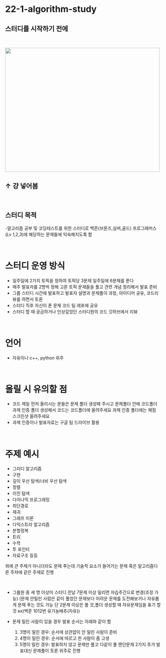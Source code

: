 22-1-algorithm-study
========
스터디를 시작하기 전에
----------------
&nbsp;

<img src="https://cdn.inflearn.com/public/files/courses/325806/3550090c-f665-48b1-a016-018120c3a35b/325806-1.png" width="500 " height="400">

## ↑ 걍 넣어봄

&nbsp;
&nbsp;
&nbsp;
&nbsp;

스터디 목적
--------
-알고리즘 공부 및 코딩테스트를 위한 스터디로 백준(브론즈,실버,골드) 프로그래머스(Lv 1,2,3)에 해당하는 문제들에 익숙해지도록 함

&nbsp;
&nbsp;
&nbsp;
&nbsp;
&nbsp;
&nbsp;
&nbsp;

# 스터디 운영 방식 
- 일주일에 2가지 토픽을 정하여 토픽당 3문제 일주일에 6문제를 푼다
- 매주 발표자를 2명씩 정해 고른 토픽 문제들을 풀고 관련 개념 정리해서 발표 준비
- 그룹 스터디 시간에 발표하고 발표자 설명과 문제풀이 과정, 아이디어 공유, 코드리뷰를   하면서 토론
- 스터디 직후 자신이 푼 문제 코드 팀 레포에 공유
- 스터디 할 때 궁금하거나 인상깊었던 스터디원의 코드 깃허브에서 리뷰 

&nbsp;
&nbsp;
&nbsp;
&nbsp;
&nbsp;
&nbsp;
&nbsp;

# 언어
- 자유이나 c++, python 위주

&nbsp;
&nbsp;
&nbsp;
&nbsp;
&nbsp;
&nbsp;
&nbsp;

# 올릴 시 유의할 점
- 코드 제일 먼저 올리시는 분들은 문제 폴더 생성해 주시고 문제폴더 안에 코드폴더 과제 인증 폴더 생성해서 코드는 코드폴더에 올려주세요 과제 인증 폴더에는 채점 스크린샷 올려주세요
- 과제 인증이나 발표자료는 구글 팀 드라이브 활용

&nbsp;
&nbsp;
&nbsp;
&nbsp;
&nbsp;


# 주제 예시
- 그리디 알고리즘
- 구현
- 깊이 우선 탐색/너비 우선 탐색
- 정렬
- 이진 탐색
- 다이나믹 프로그래밍
- 최단경로
- 재귀
- 그래프 이론
- 다익스트라 알고리즘
- 분할정복
- 트리
- 수학
- 투 포인터
- 자료구조 등등
&nbsp;
&nbsp;
&nbsp;
&nbsp;
&nbsp;


외에 큰 주제가 아니더라도 문제 푸는데 기술적 요소가 들어가는 문제 혹은 알고리즘다른 주차에 같은 주제로 진행


&nbsp;
&nbsp;
&nbsp;
&nbsp;
&nbsp;


- 그룹원 중 세 명 이상이 스터디 전날 7문제 이상 밀리면 자습주간으로 변경(조정 가능) 
(문제 안밀린 사람은 같이 풀었던 문제보다 어려운 문제를 도전해보거나 자유롭게 문제 푸는 것도 가능 단 2문제 이상은 풀 것,폴더 생성할 때 자유문제임을 표기 할 것 ex)백준 1012번 유기농배추(자유))
&nbsp;
&nbsp;
&nbsp;
&nbsp;
&nbsp;


- 문제 밀린 사람이 있을 경우 발표 순서는 아래와 같이 함
  1. 3명이 밀린 경우: 순서에 상관없이 안 밀린 사람이 준비
  2. 4명이 밀린 경우: 순서에 따르고 한 사람이 좀 고생
  3. 5명이 밀린 경우: 발표하지 않고 문제만 풀고 다같이 풀 랜던문제 2가지 추가 발표대신 문제풀이 토론 위주로 진행
&nbsp;
&nbsp;

